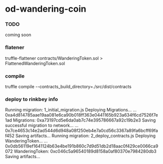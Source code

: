# od-wandering-coin

### TODO
coming soon
### flatener
truffle-flattener contracts/WanderingToken.sol > FlattenedWanderingToken.sol

### compile
truffle compile --contracts_build_directory=./src/dist/contracts

### deploy to rinkbey info
Running migration: 1_initial_migration.js
  Deploying Migrations...
  ... 0xa4d814785aae19aa081e6ca90b018ff363e0441165b923a634f6cd7526f7e1ad
  Migrations: 0xa73197cd5e6da0ab7c74e395786667a92c19b2e3
Saving successful migration to network...
  ... 0x7ce4653c14e2ad544d6d948a08f250eb4e7a0cd56c3367a89fa6bcff69faf452
Saving artifacts...
Running migration: 2_deploy_contracts.js
  Deploying WanderingToken...
  ... 0x0db56119ef1641124b63e4be191b860c7d9d51db2d18aac0f429ce0066ca9072
  WanderingToken: 0xc046c5a96540189d8158a0af80370e7984280db3
Saving artifacts...
